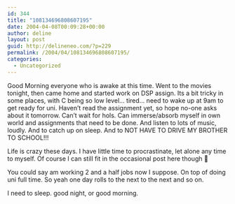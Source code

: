 ```yaml
---
id: 344
title: "108134696808607195"
date: 2004-04-08T00:09:28+00:00
author: deline
layout: post
guid: http://delineneo.com/?p=229
permalink: /2004/04/108134696808607195/
categories:
  - Uncategorized
---
```

Good Morning everyone who is awake at this time. Went to the movies tonight, then came home and started work on DSP assign. Its a bit tricky in some places, with C being so low level&#8230; tired&#8230; need to wake up at 9am to get ready for uni. Haven&#8217;t read the assignment yet, so hope no-one asks about it tomorrow. Can&#8217;t wait for hols. Can immerse/absorb myself in own world and assignments that need to be done. And listen to lots of music, loudly. And to catch up on sleep. And to NOT HAVE TO DRIVE MY BROTHER TO SCHOOL!!!

Life is crazy these days. I have little time to procrastinate, let alone any time to myself. Of course I can still fit in the occasional post here though 🙂

You could say am working 2 and a half jobs now I suppose. On top of doing uni full time. So yeah one day rolls to the next to the next and so on.

I need to sleep. good night, or good morning.
